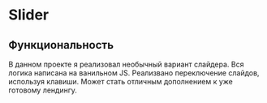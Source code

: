 # Slider

## Функциональность
В данном проекте я реализовал необычный вариант слайдера. Вся логика написана на ванильном JS. Реализвано переключение слайдов, используя клавиши. Может стать отличным дополнением к уже готовому лендингу.
